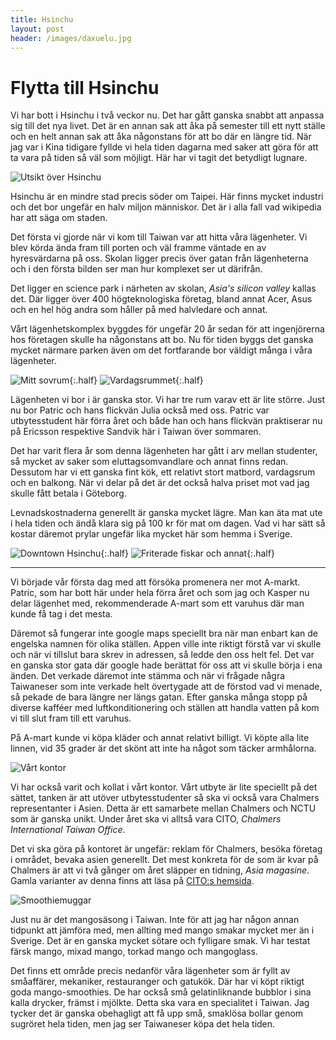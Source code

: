 ```yaml
---
title: Hsinchu
layout: post
header: /images/daxuelu.jpg
---
```

# Flytta till Hsinchu
Vi har bott i Hsinchu i två veckor nu. Det har gått ganska snabbt att anpassa sig till det nya livet. Det är en annan sak att åka på semester till ett nytt ställe och en helt annan sak att åka någonstans för att bo där en längre tid. När jag var i Kina tidigare fyllde vi hela tiden dagarna med saker att göra för att ta vara på tiden så väl som möjligt. Här har vi tagit det betydligt lugnare. 

![Utsikt över Hsinchu](/images/hsinchu.jpg)

Hsinchu är en mindre stad precis söder om Taipei. Här finns mycket industri och det bor ungefär en halv miljon människor. Det är i alla fall vad wikipedia har att säga om staden.

Det första vi gjorde när vi kom till Taiwan var att hitta våra lägenheter. Vi blev körda ända fram till porten och väl framme väntade en av hyresvärdarna på oss. Skolan ligger precis över gatan från lägenheterna och i den första bilden ser man hur komplexet ser ut därifrån.

Det ligger en science park i närheten av skolan, *Asia's silicon valley* kallas det. Där ligger över 400 högteknologiska företag, bland annat Acer, Asus och en hel hög andra som håller på med halvledare och annat. 

Vårt lägenhetskomplex byggdes för ungefär 20 år sedan för att ingenjörerna hos företagen skulle ha någonstans att bo. Nu för tiden byggs det ganska mycket närmare parken även om det fortfarande bor väldigt många i våra lägenheter. 

![Mitt sovrum](/images/sovrum.jpg){:.half}
![Vardagsrummet](/images/vardagsrum.jpg){:.half}

Lägenheten vi bor i är ganska stor. Vi har tre rum varav ett är lite större. Just nu bor Patric och hans flickvän Julia också med oss. Patric var utbytesstudent här förra året och både han och hans flickvän praktiserar nu på Ericsson respektive Sandvik här i Taiwan över sommaren. 

Det har varit flera år som denna lägenheten har gått i arv mellan studenter, så mycket av saker som eluttagsomvandlare och annat finns redan. Dessutom har vi ett ganska fint kök, ett relativt stort matbord, vardagsrum och en balkong. När vi delar på det är det också halva priset mot vad jag skulle fått betala i Göteborg.

Levnadskostnaderna generellt är ganska mycket lägre. Man kan äta mat ute i hela tiden och ändå klara sig på 100 kr för mat om dagen. Vad vi har sätt så kostar däremot prylar ungefär lika mycket här som hemma i Sverige. 

![Downtown Hsinchu](/images/downtown.jpg){:.half}
![Friterade fiskar och annat](/images/friteradfisk.jpg){:.half}

----------

Vi började vår första dag med att försöka promenera ner mot A-markt. Patric, som har bott här under hela förra året och som jag och Kasper nu delar lägenhet med, rekommenderade A-mart som ett varuhus där man kunde få tag i det mesta.

Däremot så fungerar inte google maps speciellt bra när man enbart kan de engelska namnen för olika ställen. Appen ville inte riktigt förstå var vi skulle och när vi tillslut bara skrev in adressen, så ledde den oss helt fel. Det var en ganska stor gata där google hade berättat för oss att vi skulle börja i ena änden. Det verkade däremot inte stämma och när vi frågade några Taiwaneser som inte verkade helt övertygade att de förstod vad vi menade, så pekade de bara längre ner längs gatan. Efter ganska många stopp på diverse kafféer med luftkonditionering och ställen att handla vatten på kom vi till slut fram till ett varuhus. 

På A-mart kunde vi köpa kläder och annat relativt billigt. Vi köpte alla lite linnen, vid 35 grader är det skönt att inte ha något som täcker armhålorna. 

![Vårt kontor](/images/kontoret-ext.jpg)

Vi har också varit och kollat i vårt kontor. Vårt utbyte är lite speciellt på det sättet, tanken är att utöver utbytesstudenter så ska vi också vara Chalmers representanter i Asien. Detta är ett samarbete mellan Chalmers och NCTU som är ganska unikt. Under året ska vi alltså vara CITO, *Chalmers International Taiwan Office*. 

Det vi ska göra på kontoret är ungefär: reklam för Chalmers, besöka företag i området, bevaka asien generellt. Det mest konkreta för de som är kvar på Chalmers är att vi två gånger om året släpper en tidning, *Asia magasine*. Gamla varianter av denna finns att läsa på [CITO:s hemsida](http://www.asia.chalmers.se/asia-magazine/). 

![Smoothiemuggar](/images/smoothie.jpg)

Just nu är det mangosäsong i Taiwan. Inte för att jag har någon annan tidpunkt att jämföra med, men allting med mango smakar mycket mer än i Sverige. Det är en ganska mycket sötare och fylligare smak. Vi har testat färsk mango, mixad mango, torkad mango och mangoglass.

Det finns ett område precis nedanför våra lägenheter som är fyllt av småaffärer, mekaniker, restauranger och gatukök. Där har vi köpt riktigt goda mango-smoothies. De har också små gelatinliknande bubblor i sina kalla drycker, främst i mjölkte. Detta ska vara en specialitet i Taiwan. Jag tycker det är ganska obehagligt att få upp små, smaklösa bollar genom sugröret hela tiden, men jag ser Taiwaneser köpa det hela tiden. 


